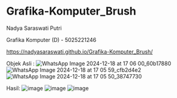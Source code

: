 # Grafika-Komputer_Brush

Nadya Saraswati Putri

Grafika Komputer (D) - 5025221246

https://nadyasaraswati.github.io/Grafika-Komputer_Brush/

Objek Asli : 
![WhatsApp Image 2024-12-18 at 17 06 00_60b17880](https://github.com/user-attachments/assets/a7052e55-ca46-4cd3-b28a-2ce6dd9c0e53)
![WhatsApp Image 2024-12-18 at 17 05 59_cfb2d4e2](https://github.com/user-attachments/assets/5f45be6e-b276-4436-ba0c-d0219e150c65)
![WhatsApp Image 2024-12-18 at 17 05 50_38747730](https://github.com/user-attachments/assets/86ae92a1-0eba-4a94-b9cf-ffaaefebf2e0)


Hasil:
![image](https://github.com/user-attachments/assets/52f8147f-073e-4704-8894-0b5105225f27)
![image](https://github.com/user-attachments/assets/19e9572c-f66f-443c-8c9b-0ef36ce9e964)
![image](https://github.com/user-attachments/assets/72f47f06-c9eb-42da-9983-e3c9cf0bad5c)
